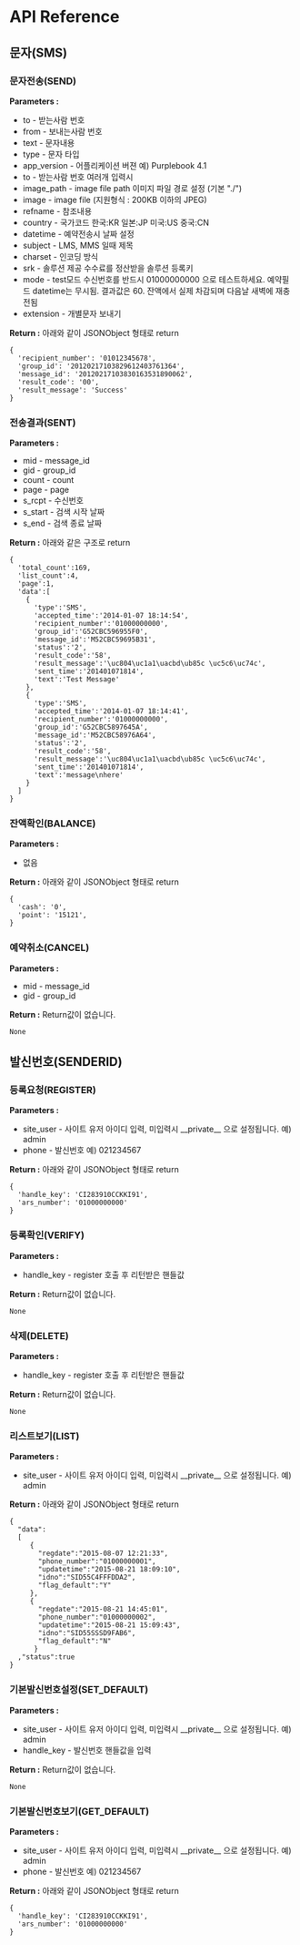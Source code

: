 # API Reference



## 문자\(SMS\)

### 문자전송\(SEND\)

**Parameters :**        

* to - 받는사람 번호
* from - 보내는사람 번호
* text - 문자내용
* type - 문자 타입
* app\_version - 어플리케이션 버젼 예\) Purplebook 4.1
* to - 받는사람 번호 여러개 입력시
* image\_path - image file path 이미지 파일 경로 설정 \(기본 "./"\)
* image - image file \(지원형식 : 200KB 이하의 JPEG\)
* refname - 참조내용
* country - 국가코드 한국:KR 일본:JP 미국:US 중국:CN
* datetime - 예약전송시 날짜 설정        
* subject - LMS, MMS 일때 제목        
* charset - 인코딩 방식
* srk - 솔루션 제공 수수료를 정산받을 솔루션 등록키
* mode - test모드 수신번호를 반드시 01000000000 으로 테스트하세요. 예약필드 datetime는 무시됨. 결과값은 60. 잔액에서 실제 차감되며 다음날 새벽에 재충전됨
* extension - 개별문자 보내기        

**Return :** 아래와 같이 JSONObject 형태로 return

```text
{
  'recipient_number': '01012345678',
  'group_id': '20120217103829612403761364',
  'message_id': '20120217103830163531890062',
  'result_code': '00',
  'result_message': 'Success'
}
```

### 전송결과\(SENT\)

**Parameters :**

* mid - message\_id 
* gid - group\_id
* count - count
* page - page
* s\_rcpt - 수신번호
* s\_start - 검색 시작 날짜
* s\_end - 검색 종료 날짜

**Return :** 아래와 같은 구조로 return

```text
{
  'total_count':169,
  'list_count':4,
  'page':1,
  'data':[
    {
      'type':'SMS',
      'accepted_time':'2014-01-07 18:14:54',
      'recipient_number':'01000000000',
      'group_id':'G52CBC596955F0',
      'message_id':'M52CBC59695B31',
      'status':'2',
      'result_code':'58',
      'result_message':'\uc804\uc1a1\uacbd\ub85c \uc5c6\uc74c',
      'sent_time':'201401071814',
      'text':'Test Message'
    },
    {
      'type':'SMS',
      'accepted_time':'2014-01-07 18:14:41',
      'recipient_number':'01000000000',
      'group_id':'G52CBC5897645A',
      'message_id':'M52CBC58976A64',
      'status':'2',
      'result_code':'58',
      'result_message':'\uc804\uc1a1\uacbd\ub85c \uc5c6\uc74c',
      'sent_time':'201401071814',
      'text':'message\nhere'
    }
  ]
}
```

### 잔액확인\(BALANCE\)

**Parameters :**

* 없음

**Return :**  아래와 같이 JSONObject 형태로 return             

```text
{
  'cash': '0',
  'point': '15121',  
}
```

### 예약취소\(CANCEL\)

**Parameters :**

* mid - message\_id
* gid - group\_id

**Return :** Return값이 없습니다.

```text
None
```

## 발신번호\(SENDERID\)

### 등록요청\(REGISTER\)

**Parameters :**        

* site\_user - 사이트 유저 아이디 입력, 미입력시 \_\_private\_\_ 으로 설정됩니다. 예\) admin
* phone - 발신번호 예\) 021234567 

**Return :** 아래와 같이 JSONObject 형태로 return

```text
{
  'handle_key': 'CI283910CCKKI91',
  'ars_number': '01000000000'
}
```

### 등록확인\(VERIFY\)

**Parameters :**        

* handle\_key - register 호출 후 리턴받은 핸들값

**Return :** Return값이 없습니다.

```text
None
```

### 삭제\(DELETE\)

**Parameters :**        

* handle\_key - register 호출 후 리턴받은 핸들값

**Return :** Return값이 없습니다.

```text
None
```

### 리스트보기\(LIST\)

**Parameters :**        

* site\_user - 사이트 유저 아이디 입력, 미입력시 \_\_private\_\_ 으로 설정됩니다. 예\) admin

**Return :** 아래와 같이 JSONObject 형태로 return

```text
{
  "data":
  [
     {
       "regdate":"2015-08-07 12:21:33",
       "phone_number":"01000000001",
       "updatetime":"2015-08-21 18:09:10",
       "idno":"SID55C4FFFDDA2",
       "flag_default":"Y"
     },
     {
       "regdate":"2015-08-21 14:45:01",
       "phone_number":"01000000002",
       "updatetime":"2015-08-21 15:09:43",
       "idno":"SID55SSSD9FAB6",
       "flag_default":"N"
      }
  ,"status":true
}
```

### 기본발신번호설정\(SET\_DEFAULT\)

**Parameters :**        

* site\_user - 사이트 유저 아이디 입력, 미입력시 \_\_private\_\_ 으로 설정됩니다. 예\) admin
* handle\_key - 발신번호 핸들값을 입력

**Return :** Return값이 없습니다.

```text
None
```

### 기본발신번호보기\(GET\_DEFAULT\)

**Parameters :**        

* site\_user - 사이트 유저 아이디 입력, 미입력시 \_\_private\_\_ 으로 설정됩니다. 예\) admin
* phone - 발신번호 예\) 021234567 

**Return :** 아래와 같이 JSONObject 형태로 return

```text
{
  'handle_key': 'CI283910CCKKI91',
  'ars_number': '01000000000'
}
```

